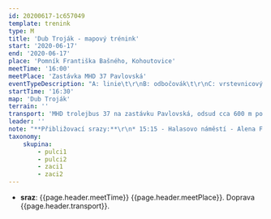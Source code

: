 ```yaml
---
id: 20200617-1c657049
template: trenink
type: M
title: 'Dub Troják - mapový trénink'
start: '2020-06-17'
end: '2020-06-17'
place: 'Pomník Františka Bašného, Kohoutovice'
meetTime: '16:00'
meetPlace: 'Zastávka MHD 37 Pavlovská'
eventTypeDescription: "A: linie\t\r\nB: odbočovák\t\r\nC: vrstevnicový COB"
startTime: '16:30'
map: 'Dub Troják'
terrain: ''
transport: 'MHD trolejbus 37 na zastávku Pavlovská, odsud cca 600 m po fáborcích na místo startu'
leader: ''
note: "**Přibližovací srazy:**\r\n* 15:15 - Halasovo náměstí - Alena F. (tel. 605 440 445)\r\n\t* *varianta MHD: 15:22 Autobus 44 - Anthropos 15:39,\t15:48\tTrolejbus 37 - Pavlovská 16:04*\r\n* 15:20 - Přívrat (parkoviště u Billy) - Lenka H. (tel. 737 353 537)\r\n\t* *varianta MHD: Přívrat 15:27\tAutobus 44 - Anthropos 15:38, 15:46\tTrolejbus 37 - Pavlovská 15:57*\t\r\nDejte opět dopředu vědět, kdo budet chtít srazů využít, případně kdo nabízíte odvoz autem."
taxonomy:
    skupina:
        - pulci1
        - pulci2
        - zaci1
        - zaci2
---
```

* **sraz**: {{page.header.meetTime}} {{page.header.meetPlace}}. Doprava {{page.header.transport}}.
